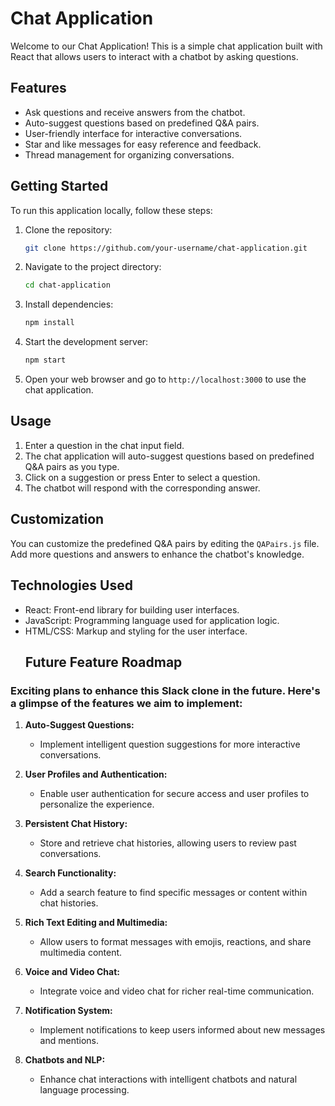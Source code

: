 # Chat Application

Welcome to our Chat Application! This is a simple chat application built with React that allows users to interact with a chatbot by asking questions.

## Features

- Ask questions and receive answers from the chatbot.
- Auto-suggest questions based on predefined Q&A pairs.
- User-friendly interface for interactive conversations.
- Star and like messages for easy reference and feedback.
- Thread management for organizing conversations.

## Getting Started

To run this application locally, follow these steps:

1. Clone the repository:

   ```bash
   git clone https://github.com/your-username/chat-application.git
   ```

2. Navigate to the project directory:

   ```bash
   cd chat-application
   ```

3. Install dependencies:

   ```bash
   npm install
   ```

4. Start the development server:

   ```bash
   npm start
   ```

5. Open your web browser and go to `http://localhost:3000` to use the chat application.

## Usage

1. Enter a question in the chat input field.
2. The chat application will auto-suggest questions based on predefined Q&A pairs as you type.
3. Click on a suggestion or press Enter to select a question.
4. The chatbot will respond with the corresponding answer.

## Customization

You can customize the predefined Q&A pairs by editing the `QAPairs.js` file. Add more questions and answers to enhance the chatbot's knowledge.

## Technologies Used

- React: Front-end library for building user interfaces.
- JavaScript: Programming language used for application logic.
- HTML/CSS: Markup and styling for the user interface.
  ## Future Feature Roadmap

###  Exciting plans to enhance this Slack clone in the future. Here's a glimpse of the features we aim to implement:

1. **Auto-Suggest Questions:**
   - Implement intelligent question suggestions for more interactive conversations.

2. **User Profiles and Authentication:**
   - Enable user authentication for secure access and user profiles to personalize the experience.

3. **Persistent Chat History:**
   - Store and retrieve chat histories, allowing users to review past conversations.

4. **Search Functionality:**
   - Add a search feature to find specific messages or content within chat histories.

5. **Rich Text Editing and Multimedia:**
   - Allow users to format messages with emojis, reactions, and share multimedia content.

6. **Voice and Video Chat:**
   - Integrate voice and video chat for richer real-time communication.

7. **Notification System:**
   - Implement notifications to keep users informed about new messages and mentions.

8. **Chatbots and NLP:**
   - Enhance chat interactions with intelligent chatbots and natural language processing.




